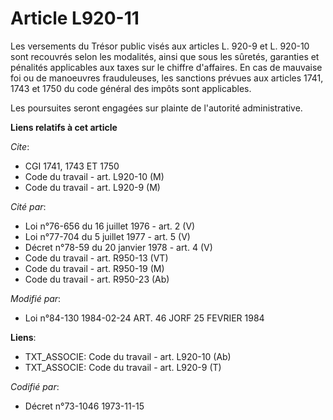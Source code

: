 # Article L920-11

Les versements du Trésor public visés aux articles L. 920-9 et L. 920-10 sont recouvrés selon les modalités, ainsi que sous
les sûretés, garanties et pénalités applicables aux taxes sur le chiffre d'affaires. En cas de mauvaise foi ou de manoeuvres
frauduleuses, les sanctions prévues aux articles 1741, 1743 et 1750 du code général des impôts sont applicables.

Les poursuites seront engagées sur plainte de l'autorité administrative.

**Liens relatifs à cet article**

_Cite_:

  - CGI 1741, 1743 ET 1750
  - Code du travail - art. L920-10 (M)
  - Code du travail - art. L920-9 (M)

_Cité par_:

  - Loi n°76-656 du 16 juillet 1976 - art. 2 (V)
  - Loi n°77-704 du 5 juillet 1977 - art. 5 (V)
  - Décret n°78-59 du 20 janvier 1978 - art. 4 (V)
  - Code du travail - art. R950-13 (VT)
  - Code du travail - art. R950-19 (M)
  - Code du travail - art. R950-23 (Ab)

_Modifié par_:

  - Loi n°84-130 1984-02-24 ART. 46 JORF 25 FEVRIER 1984

**Liens**:

  - TXT_ASSOCIE: Code du travail - art. L920-10 (Ab)
  - TXT_ASSOCIE: Code du travail - art. L920-9 (T)

_Codifié par_:

  - Décret n°73-1046 1973-11-15
